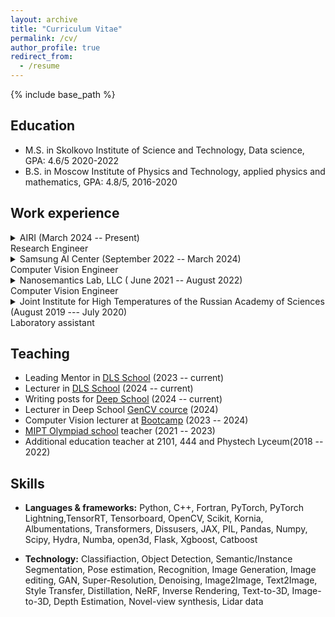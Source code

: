 ```yaml
---
layout: archive
title: "Curriculum Vitae"
permalink: /cv/
author_profile: true
redirect_from:
  - /resume
---
```


{% include base_path %}


## Education

* M.S. in Skolkovo Institute of Science and Technology, Data science, GPA: 4.6/5 2020-2022
* B.S. in Moscow Institute of Physics and Technology, applied physics and mathematics, GPA: 4.8/5, 2016-2020



## Work experience

<details>
<summary> AIRI (March 2024 -- Present)
<br> Research Engineer </summary>
<ul>
 <li> Controllable generation and image editing </li>
 <li> Generative assets editing </li> 
</ul>
</details>
    

<details>
<summary> Samsung AI Center (September 2022 -- March 2024)
<br> Computer Vision Engineer </summary>
<ul>
 <li> Selfie editing based on mesh head-avatars  </li>
 <li> Generative assets, text-to-3d and image-to-3D problems </li> 
 <li> Generative pretraining for depth estimation problem </li>
</ul>
</details>
    
<details>
<summary> Nanosemantics Lab, LLC ( June 2021 -- August 2022)
<br> Computer Vision Engineer </summary>
<ul>
 <li> Image and video segmentation task, virtual try-on </li>
 <li> 2D and 3D people keypoints estimation for photos and short videos </li>
 </ul>
</details>
 
<details>
<summary> Joint Institute for High Temperatures of the Russian Academy of Sciences (August 2019 --- July 2020)
<br> Laboratory assistant </summary>
<ul>
 <li> Magnetic probe modeling </li>
 <li> Conducting experiments with magnetic probe in plasma to explore magnetic field properties </li> 
 <li> Data analysis </li>
  </ul>
</details>


 
## Teaching

* Leading Mentor in [DLS School](https://dls.samcs.ru/) (2023 -- current)
* Lecturer in [DLS School](https://www.youtube.com/channel/UCFTNoZYjkg-3LZTHrHfV1nQ/videos) (2024 -- current)
* Writing posts for [Deep School](https://deepschool.ru/) (2024 -- current)
* Lecturer in Deep School [GenCV cource](https://deepschool.ru/gencv) (2024)
* Computer Vision lecturer at [Bootcamp](https://ai-arrow-camp.com/) (2023 -- 2024)
* [MIPT Olympiad school](https://it-edu.com/mipt-school/) teacher (2021 -- 2023)
* Additional education teacher at 2101, 444 and Phystech Lyceum(2018 -- 2022)

  
## Skills

* **Languages & frameworks:** Python, C++, Fortran, PyTorch, PyTorch Lightning,TensorRT, Tensorboard, OpenCV, Scikit, Kornia, Albumentations, Transformers, Dissusers, JAX, PIL, Pandas, Numpy, Scipy, Hydra, Numba, open3d, Flask, Xgboost, Catboost

* **Technology:**  Classifiaction, Object Detection, Semantic/Instance Segmentation, Pose estimation, Recognition, Image Generation, Image editing, GAN, Super-Resolution, Denoising, Image2Image, Text2Image, Style Transfer, Distillation, NeRF, Inverse Rendering, Text-to-3D, Image-to-3D, Depth Estimation, Novel-view synthesis, Lidar data

  

